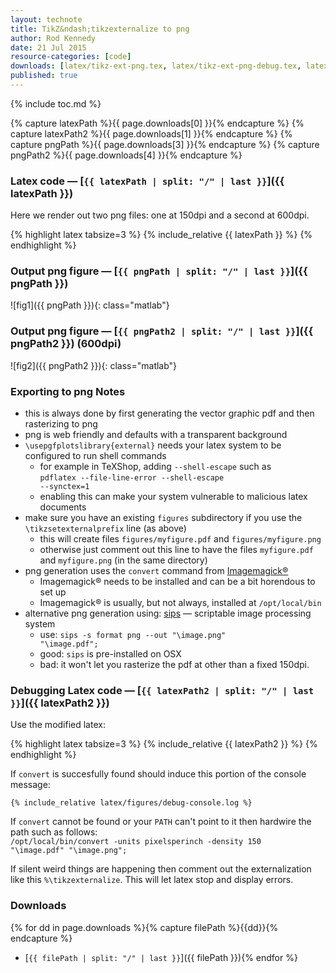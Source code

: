 ```yaml
---
layout: technote
title: TikZ&ndash;tikzexternalize to png
author: Rod Kennedy
date: 21 Jul 2015
resource-categories: [code]
downloads: [latex/tikz-ext-png.tex, latex/tikz-ext-png-debug.tex, latex/tikz-ext-png.pdf, latex/figures/myfigure.png, latex/figures/myfigure-600.png]
published: true
---
```


{% include toc.md %}

{% capture latexPath %}{{ page.downloads[0] }}{% endcapture %}
{% capture latexPath2 %}{{ page.downloads[1] }}{% endcapture %}
{% capture pngPath %}{{ page.downloads[3] }}{% endcapture %}
{% capture pngPath2 %}{{ page.downloads[4] }}{% endcapture %}

### Latex code &mdash; [<code>{{ latexPath | split: "/" | last }}</code>]({{ latexPath }})

Here we render out two png files: one at 150dpi and a second at 600dpi.

{% highlight latex tabsize=3 %}
{% include_relative {{ latexPath }} %}
{% endhighlight %}

### Output png figure &mdash; [<code>{{ pngPath | split: "/" | last }}</code>]({{ pngPath }})

![fig1]({{ pngPath }}){: class="matlab"}

### Output png figure &mdash; [<code>{{ pngPath2 | split: "/" | last }}</code>]({{ pngPath2 }}) (600dpi)

![fig2]({{ pngPath2 }}){: class="matlab"}

### Exporting to png Notes

- this is always done by first generating the vector graphic pdf and then rasterizing to png
- png is web friendly and defaults with a transparent background
- <code>\usepgfplotslibrary{external}</code> needs your latex system to be configured to run shell commands
	- for example in TeXShop, adding <code>--shell-escape</code> such as<br> <code>pdflatex --file-line-error --shell-escape --synctex=1</code>
	- enabling this can make your system vulnerable to malicious latex documents
- make sure you have an existing <code>figures</code> subdirectory if you use the <code>\tikzsetexternalprefix</code> line (as above)
	- this will create files <code>figures/myfigure.pdf</code> and <code>figures/myfigure.png</code>
	- otherwise just comment out this line to have the files <code>myfigure.pdf</code> and <code>myfigure.png</code> (in the same directory)
- png generation uses the <code>convert</code> command from [Imagemagick&reg;](http://www.imagemagick.org/script/index.php)
	- Imagemagick&reg; needs to be installed and can be a bit horendous to set up
	- Imagemagick&reg; is usually, but not always, installed at <code>/opt/local/bin</code>
- alternative png generation using:
 [sips](https://developer.apple.com/library/mac/documentation/Darwin/Reference/ManPages/man1/sips.1.html) &mdash; scriptable image processing system
	- use: <code>sips -s format png --out "\image.png" "\image.pdf";</code>
	- good: <code>sips</code> is pre-installed on OSX
	- bad: it won't let you rasterize the pdf at other than a fixed 150dpi.

### Debugging Latex code &mdash; [<code>{{ latexPath2 | split: "/" | last }}</code>]({{ latexPath2 }})

Use the modified latex:

{% highlight latex tabsize=3 %}
{% include_relative {{ latexPath2 }} %}
{% endhighlight %}

If <code>convert</code> is succesfully found should induce this portion of the console message:

~~~
{% include_relative latex/figures/debug-console.log %}
~~~

If <code>convert</code> cannot be found or your <code>PATH</code> can't point to it then hardwire the path such as follows:<br>
<code>/opt/local/bin/convert -units pixelsperinch -density 150 "\image.pdf" "\image.png";</code>

If silent weird things are happening then comment out the externalization like this <code>%\tikzexternalize</code>.  This will let latex stop and display errors.

### Downloads

{% for dd in page.downloads %}{% capture filePath %}{{dd}}{% endcapture %}
- [<code>{{ filePath | split: "/" | last }}</code>]({{ filePath }}){% endfor %}
